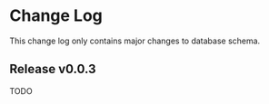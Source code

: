 # Change Log

This change log only contains major changes to database schema.

## Release v0.0.3

TODO